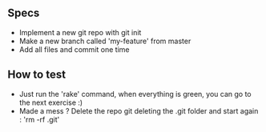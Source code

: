 ## Specs
- Implement a new git repo with git init
- Make a new branch called 'my-feature' from master
- Add all files and commit one time

## How to test
- Just run the 'rake' command, when everything is green, you can go to the next exercise :)
- Made a mess ? Delete the repo git deleting the .git folder and start again : 'rm -rf .git'
